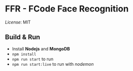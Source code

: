 # FFR - FCode Face Recognition
_License_: MIT
## Build & Run
* Install __Nodejs__ and __MongoDB__
* ```npm install```
* ```npm run start``` to run
* ```npm run start:live``` to run with _nodemon_